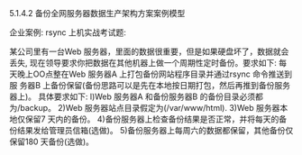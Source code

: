 5.1.4.2 备份全网服务器数据生产架构方案案例模型

企业案例: rsync 上机实战考试题:

某公司里有一台Web 服务器，里面的数据很重要，但是如果硬盘坏了，数据就会丢失,
现在领导要求你把数据在其他机器上做一个周期性定时备份。要求如下:
每天晚上OO点整在Web 服务器A 上打包备份网站程序目录并通过rsync 命令推送到服
务器B 上备份保留(备份思路可以是先在本地按日期打包，然后再推到备份服务器上)。
具体要求如下:
l)Web 服务器A 和备份服务器B 的备份目录必须都为/backup。
2)Web 服务器站点目录假定为(/var/www/html).
3)Web 服务器本地仅保留7 天内的备份。
4)备份服务器上检查备份结果是否正常，并将每天的备份结果发给管理员信箱(选做)。
5)备份服务器上每周六的数据都保留，其他备份仅保留180 天备份(选做)。